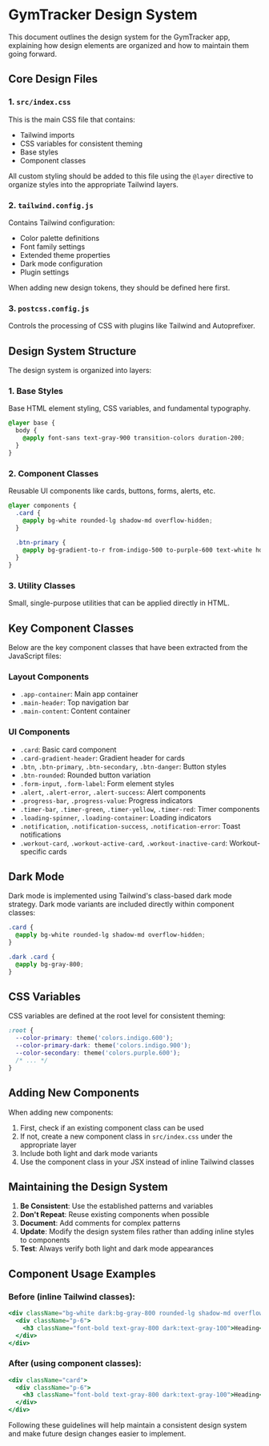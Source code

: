 # GymTracker Design System

This document outlines the design system for the GymTracker app, explaining how design elements are organized and how to maintain them going forward.

## Core Design Files

### 1. `src/index.css`

This is the main CSS file that contains:
- Tailwind imports
- CSS variables for consistent theming
- Base styles
- Component classes

All custom styling should be added to this file using the `@layer` directive to organize styles into the appropriate Tailwind layers.

### 2. `tailwind.config.js`

Contains Tailwind configuration:
- Color palette definitions
- Font family settings
- Extended theme properties
- Dark mode configuration
- Plugin settings

When adding new design tokens, they should be defined here first.

### 3. `postcss.config.js` 

Controls the processing of CSS with plugins like Tailwind and Autoprefixer.

## Design System Structure

The design system is organized into layers:

### 1. Base Styles
Base HTML element styling, CSS variables, and fundamental typography.

```css
@layer base {
  body {
    @apply font-sans text-gray-900 transition-colors duration-200;
  }
}
```

### 2. Component Classes
Reusable UI components like cards, buttons, forms, alerts, etc.

```css
@layer components {
  .card {
    @apply bg-white rounded-lg shadow-md overflow-hidden;
  }
  
  .btn-primary {
    @apply bg-gradient-to-r from-indigo-500 to-purple-600 text-white hover:from-indigo-600 hover:to-purple-700 shadow-md;
  }
}
```

### 3. Utility Classes
Small, single-purpose utilities that can be applied directly in HTML.

## Key Component Classes

Below are the key component classes that have been extracted from the JavaScript files:

### Layout Components
- `.app-container`: Main app container
- `.main-header`: Top navigation bar
- `.main-content`: Content container

### UI Components
- `.card`: Basic card component
- `.card-gradient-header`: Gradient header for cards
- `.btn`, `.btn-primary`, `.btn-secondary`, `.btn-danger`: Button styles
- `.btn-rounded`: Rounded button variation
- `.form-input`, `.form-label`: Form element styles
- `.alert`, `.alert-error`, `.alert-success`: Alert components
- `.progress-bar`, `.progress-value`: Progress indicators
- `.timer-bar`, `.timer-green`, `.timer-yellow`, `.timer-red`: Timer components
- `.loading-spinner`, `.loading-container`: Loading indicators
- `.notification`, `.notification-success`, `.notification-error`: Toast notifications
- `.workout-card`, `.workout-active-card`, `.workout-inactive-card`: Workout-specific cards

## Dark Mode

Dark mode is implemented using Tailwind's class-based dark mode strategy. Dark mode variants are included directly within component classes:

```css
.card {
  @apply bg-white rounded-lg shadow-md overflow-hidden;
}

.dark .card {
  @apply bg-gray-800;
}
```

## CSS Variables

CSS variables are defined at the root level for consistent theming:

```css
:root {
  --color-primary: theme('colors.indigo.600');
  --color-primary-dark: theme('colors.indigo.900');
  --color-secondary: theme('colors.purple.600');
  /* ... */
}
```

## Adding New Components

When adding new components:

1. First, check if an existing component class can be used
2. If not, create a new component class in `src/index.css` under the appropriate layer
3. Include both light and dark mode variants
4. Use the component class in your JSX instead of inline Tailwind classes

## Maintaining the Design System

1. **Be Consistent**: Use the established patterns and variables
2. **Don't Repeat**: Reuse existing components when possible
3. **Document**: Add comments for complex patterns
4. **Update**: Modify the design system files rather than adding inline styles to components
5. **Test**: Always verify both light and dark mode appearances

## Component Usage Examples

### Before (inline Tailwind classes):
```jsx
<div className="bg-white dark:bg-gray-800 rounded-lg shadow-md overflow-hidden">
  <div className="p-6">
    <h3 className="font-bold text-gray-800 dark:text-gray-100">Heading</h3>
  </div>
</div>
```

### After (using component classes):
```jsx
<div className="card">
  <div className="p-6">
    <h3 className="font-bold text-gray-800 dark:text-gray-100">Heading</h3>
  </div>
</div>
```

Following these guidelines will help maintain a consistent design system and make future design changes easier to implement.